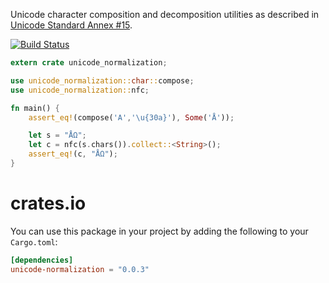 Unicode character composition and decomposition utilities
as described in
[Unicode Standard Annex #15](http://www.unicode.org/reports/tr15/).

[![Build Status](https://travis-ci.org/unicode-rs/unicode-normalization.svg)](https://travis-ci.org/unicode-rs/unicode-normalization)

```rust
extern crate unicode_normalization;

use unicode_normalization::char::compose;
use unicode_normalization::nfc;

fn main() {
    assert_eq!(compose('A','\u{30a}'), Some('Å'));

    let s = "ÅΩ";
    let c = nfc(s.chars()).collect::<String>();
    assert_eq!(c, "ÅΩ");
}
```

# crates.io

You can use this package in your project by adding the following
to your `Cargo.toml`:

```toml
[dependencies]
unicode-normalization = "0.0.3"
```
